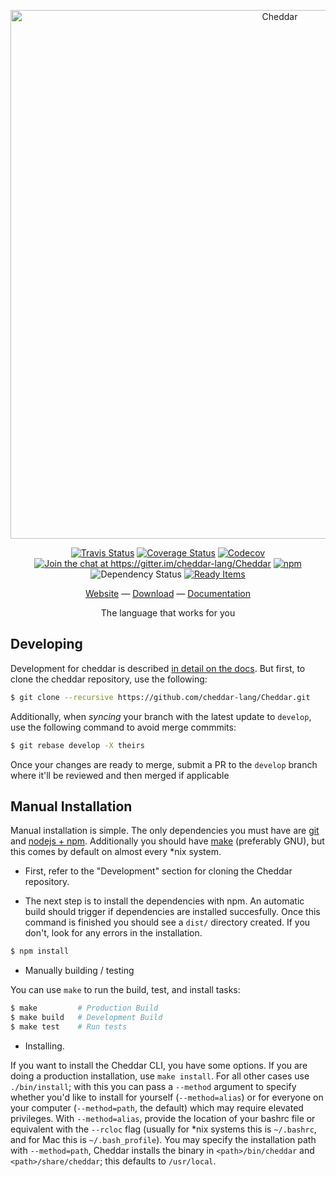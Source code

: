 <p align="center">
  <a href="https://github.com/cheddar-lang/Cheddar">
    <img src="https://raw.githubusercontent.com/cheddar-lang/Cheddar/master/misc/logo_wide.png" alt="Cheddar" width="846">
  </a>
</p>

<p align="center">
  <a href="https://travis-ci.org/cheddar-lang/Cheddar"><img alt="Travis Status" src="https://travis-ci.org/cheddar-lang/Cheddar.svg?branch=master"></a>
  <a href='https://coveralls.io/github/cheddar-lang/Cheddar?branch=develop'><img src='https://coveralls.io/repos/github/cheddar-lang/Cheddar/badge.svg?branch=develop' alt='Coverage Status' /></a>
  <a href="https://codecov.io/gh/cheddar-lang/Cheddar"><img src="https://codecov.io/gh/cheddar-lang/Cheddar/branch/develop/graph/badge.svg" alt="Codecov" /></a>
  <a href="https://gitter.im/cheddar-lang/Cheddar?utm_source=badge&utm_medium=badge&utm_campaign=pr-badge&utm_content=badge"><img alt="Join the chat at https://gitter.im/cheddar-lang/Cheddar" src="https://badges.gitter.im/cheddar-lang/Cheddar.svg"></a>
  <a href="https://www.npmjs.com/package/cheddar-lang"><img alt='npm' src="https://img.shields.io/npm/dt/cheddar-lang.svg"></a>
  <img src='https://david-dm.org/cheddar-lang/Cheddar.svg' alt='Dependency Status' />
  <a href="http://waffle.io/cheddar-lang/Cheddar"><img alt="Ready Items" src="https://badge.waffle.io/cheddar-lang/Cheddar.svg?label=ready&title=Todo"></a>
</p>

<p align="center">
  <p align="center">
    <a href="http://cheddar.vihan.org/">Website</a> &mdash;
    <a href="http://cheddar.vihan.org/#download">Download</a> &mdash;
    <a href="http://docs.cheddar.vihan.org/">Documentation</a>
  </p>
  <p align="center">
    The language that works for you
  </p>
</p>

## Developing

Development for cheddar is described [in detail on the docs](https://docs.cheddar.vihan.org/Developing/). But first, to clone the cheddar repository, use the following:

```sh
$ git clone --recursive https://github.com/cheddar-lang/Cheddar.git
```

Additionally, when _syncing_ your branch with the latest update to `develop`, use the following command to avoid merge commmits:

```sh
$ git rebase develop -X theirs
```

Once your changes are ready to merge, submit a PR to the `develop` branch where it'll be reviewed and then merged if applicable

## Manual Installation

Manual installation is simple. The only dependencies you must have are [git](https://git-scm.com) and [nodejs + npm](https://nodejs.org/en/). Additionally you should have [make](https://www.gnu.org/software/make/) (preferably GNU), but this comes by default on almost every *nix system.

 - First, refer to the "Development" section for cloning the Cheddar repository.

 - The next step is to install the dependencies with npm. An automatic build should trigger if dependencies are installed succesfully. Once this command is finished you should see a `dist/` directory created. If you don't, look for any errors in the installation.

  ```bash
$ npm install
```

 - Manually building / testing

  You can use `make` to run the build, test, and install tasks:
  ```bash
$ make         # Production Build
$ make build   # Development Build
$ make test    # Run tests
```

 - Installing.

  If you want to install the Cheddar CLI, you have some options. If you are doing a production installation, use `make install`. For all other cases use `./bin/install`; with this you can pass a `--method` argument to specify whether you'd like to install for yourself (`--method=alias`) or for everyone on your computer (`--method=path`, the default) which may require elevated privileges. With `--method=alias`, provide the location of your bashrc file or equivalent with the `--rcloc` flag (usually for *nix systems this is `~/.bashrc`, and for Mac this is `~/.bash_profile`). You may specify the installation path with `--method=path`, Cheddar installs the binary in `<path>/bin/cheddar` and `<path>/share/cheddar`; this defaults to `/usr/local`.
